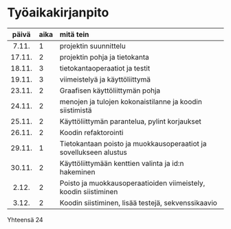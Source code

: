 # Työaikakirjanpito

| päivä  | aika | mitä tein                                                         |
| :----: | :--- | :---------------------------------------------------------------- |
| 7.11.  | 1    | projektin suunnittelu                                             |
| 17.11. | 2    | projektin pohja ja tietokanta                                     |
| 18.11. | 3    | tietokantaoperaatiot ja testit                                    |
| 19.11. | 3    | viimeistelyä ja käyttöliittymä                                    |
| 23.11. | 2    | Graafisen käyttöliittymän pohja                                   |
| 24.11. | 2    | menojen ja tulojen kokonaistilanne ja koodin siistimistä          |
| 25.11. | 2    | Käyttöliittymän parantelua, pylint korjaukset                     |
| 26.11. | 2    | Koodin refaktorointi                                              |
| 29.11. | 1    | Tietokantaan poisto ja muokkausoperaatiot ja sovellukseen alustus |
| 30.11. | 2    | Käyttöliittymään kenttien valinta ja id:n hakeminen               |
| 2.12.  | 2    | Poisto ja muokkausoperaatioiden viimeistely, koodin siistiminen   |
| 3.12.  | 2    | Koodin siistiminen, lisää testejä, sekvenssikaavio                |

Yhteensä 24
